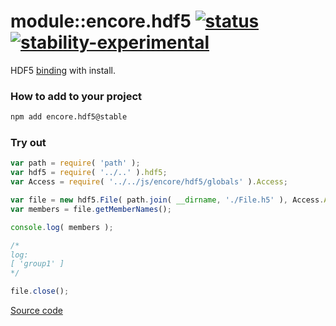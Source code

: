 # module::encore.hdf5  [![status](https://github.com/Wandalen/encore.hdf5/workflows/publish/badge.svg)](https://github.com/Wandalen/encore.hdf5/actions?query=workflow%3Apublish) [![stability-experimental](https://img.shields.io/badge/stability-experimental-orange.svg)](https://github.com/emersion/stability-badges#experimental)

HDF5 [binding](https://github.com/Wandalen/encore.hdf5.binding) with install.

### How to add to your project

```bash
npm add encore.hdf5@stable
```

### Try out

```javascript
var path = require( 'path' );
var hdf5 = require( '../..' ).hdf5;
var Access = require( '../../js/encore/hdf5/globals' ).Access;

var file = new hdf5.File( path.join( __dirname, './File.h5' ), Access.ACC_RDONLY );
var members = file.getMemberNames();

console.log( members );

/*
log:
[ 'group1' ]
*/

file.close();

```

[Source code](./sample/trivial/Sample.ss)